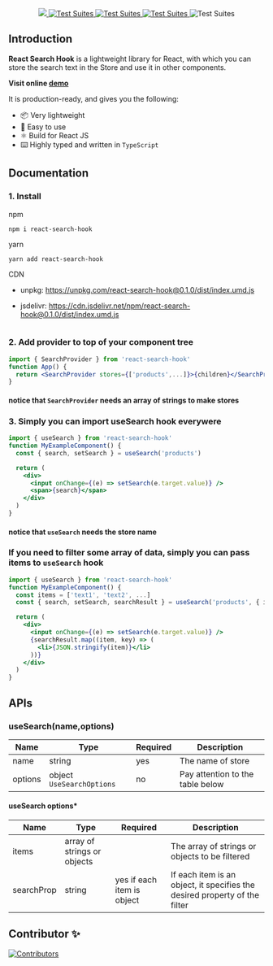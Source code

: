 <p align="center">
  
<a href="https://codecov.io/gh/react-search-hook">
  <img src="https://codecov.io/gh/react-search-hook/branch/main/graph/badge.svg?token=H188T7PXLL"/>
</a>
<a href="https://www.npmjs.com/package/react-search-hook">
    <img src="https://img.shields.io/npm/v/react-search-hook.svg?logo=npm" alt="Test Suites">
</a>
<a href="https://bundlephobia.com/result?p=react-search-hook">
    <img src="https://img.shields.io/bundlephobia/minzip/react-search-hook?style=flat-square" alt="Test Suites">
</a>
<a href="https://github.com/DevAnsar/react-search-hook/blob/main/LICENSE">
    <img src="https://img.shields.io/badge/License-Apache_2.0-blue.svg" alt="Test Suites">
</a>
<a>
    <img src="https://img.shields.io/npm/types/react-search-hook" alt="Test Suites">
</a>

</p>

## Introduction

**React Search Hook** is a lightweight library for React, with which you can store the search text in the Store and use it in other components.

**Visit online [demo](https://devansar.github.io/react-search-hook/)**

It is production-ready, and gives you the following:

- 📦 Very lightweight
- 🔧 Easy to use
- ⚛️ Build for React JS
- ⌨️ Highly typed and written in `TypeScript`

## Documentation

### 1. Install

npm

    npm i react-search-hook

yarn

    yarn add react-search-hook

CDN

- unpkg: https://unpkg.com/react-search-hook@0.1.0/dist/index.umd.js

- jsdelivr: https://cdn.jsdelivr.net/npm/react-search-hook@0.1.0/dist/index.umd.js

<a href="https://www.jsdelivr.com/package/npm/react-search-hook"><img alt="" src="https://data.jsdelivr.com/v1/package/npm/react-search-hook/badge"></a>

### 2. Add provider to top of your component tree

```jsx
import { SearchProvider } from 'react-search-hook'
function App() {
  return <SearchProvider stores={['products',...]}>{children}</SearchProvider>
}
```

#### notice that `SearchProvider` needs an array of strings to make stores

### 3. Simply you can import useSearch hook everywere

```jsx
import { useSearch } from 'react-search-hook'
function MyExampleComponent() {
  const { search, setSearch } = useSearch('products')

  return (
    <div>
      <input onChange={(e) => setSearch(e.target.value)} />
      <span>{search}</span>
    </div>
  )
}
```

#### notice that `useSearch` needs the store name

### If you need to filter some array of data, simply you can pass items to `useSearch` hook

```jsx
import { useSearch } from 'react-search-hook'
function MyExampleComponent() {
  const items = ['text1', 'text2', ...]
  const { search, setSearch, searchResult } = useSearch('products', { items })

  return (
    <div>
      <input onChange={(e) => setSearch(e.target.value)} />
      {searchResult.map((item, key) => (
        <li>{JSON.stringify(item)}</li>
      ))}
    </div>
  )
}
```

## APIs

### useSearch(name,options)

| Name    | Type                      | Required | Description                      |
| ------- | ------------------------- | -------- | -------------------------------- |
| name    | string                    | yes      | The name of store                |
| options | object `UseSearchOptions` | no       | Pay attention to the table below |

#### useSearch options\*

| Name       | Type                        | Required                   | Description                                                                |
| ---------- | --------------------------- | -------------------------- | -------------------------------------------------------------------------- |
| items      | array of strings or objects |                            | The array of strings or objects to be filtered                             |
| searchProp | string                      | yes if each item is object | If each item is an object, it specifies the desired property of the filter |

## Contributor ✨

[![Contributors](https://contrib.rocks/image?repo=DevAnsar/react-search-hook)](https://github.com/DevAnsar/react-search-hook/graphs/contributors)
